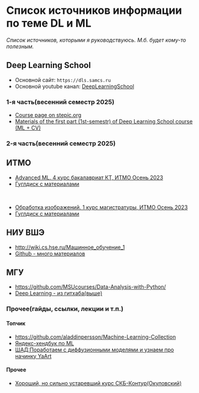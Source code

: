 
# Список источников информации по теме DL и ML 

*Список источников, которыми я руководствуюсь. М.б. будет кому-то полезным.*

## Deep Learning School

* Основной сайт: `https://dls.samcs.ru`
* Основной youtube канал: [DeepLearningSchool](https://www.youtube.com/@DeepLearningSchool)


### 1-я часть(весенний семестр 2025)
* [Course page on stepic.org](https://stepik.org/course/230362/info)
* [Materials of the first part (1st-semestr) of Deep Learning School course (ML + CV)](https://github.com/DeepLearningSchool/part_1_ml_cv)

### 2-я часть(весенний семестр 2025)



## ИТМО

* [Advanced ML. 4 курс бакалавриат КТ, ИТМО Осень 2023](https://www.youtube.com/playlist?list=PLa_aTuoX4NlqAP-ibkyBiYVHp_8BnN58z)
* [Гуглдиск с материалами](https://drive.google.com/drive/folders/1ZVewVUqyualp4eY-ftQ-2_OU9Evd8Iwl)

<br>

* [Обработка изображений. 1 курс магистратуры, ИТМО Осень 2023](https://www.youtube.com/playlist?list=PLa_aTuoX4NlpvGHsywrIvn011hxUB8Mm9)
* [Гуглдиск с материалами](https://drive.google.com/drive/folders/1aPjkXcoEg-OVSu1eCLBI0LbwT9yZ6Xfh)


## НИУ ВШЭ

* http://wiki.cs.hse.ru/Машинное_обучение_1
* [Github - много материалов](https://github.com/esokolov/ml-course-hse)

## МГУ

* https://github.com/MSUcourses/Data-Analysis-with-Python/
* [Deep Learning - из гитхаба(выше)](https://github.com/MSUcourses/Data-Analysis-with-Python/tree/main/Deep%20Learning)


### Прочее(гайды, ссылки, лекции и т.п.)

#### Топчик
* https://github.com/aladdinpersson/Machine-Learning-Collection
* [Яндекс-хендбук по ML](https://education.yandex.ru/handbook/ml)
* [ШАД:Поработаем с диффузионными моделями и узнаем про начинку YaArt](https://shad.yandex.ru/cvweek#program)


#### Прочее
* [Хороший, но сильно устаревший курс СКБ-Контур(Окуловский)](https://ulearn.me/Course/AIML)

